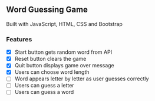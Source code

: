 ## Word Guessing Game
Built with JavaScript, HTML, CSS and Bootstrap

### Features
- [x] Start button gets random word from API
- [x] Reset button clears the game
- [x] Quit button displays game over message
- [x] Users can choose word length
- [ ] Word appears letter by letter as user guesses correctly
- [ ] Users can guess a letter
- [ ] Users can guess a word